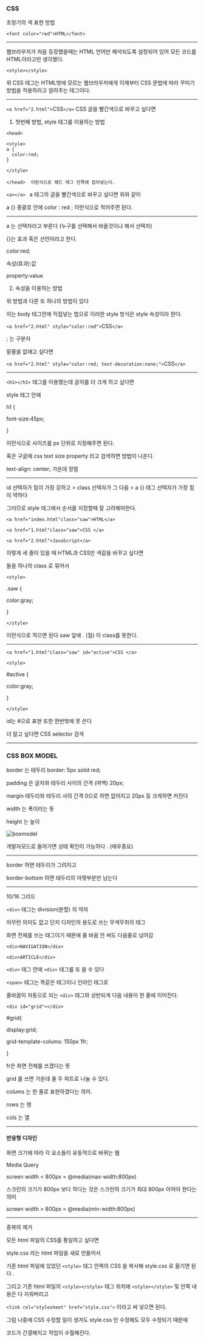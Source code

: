 ### CSS



초창기의 색 표현 방법 

`<font color="red">HTML</font>` 

--------

웹브라우저가 처음 등장했을때는 HTML 언어만 해석되도록 설정되어 있어 모든 코드를 HTML이라고만 생각했다.

`<style></style>`  

위 CSS 태그는 HTML밖에 모르는 웹브라우저에게 이제부터 CSS 문법에 따라 꾸미기 방법을 적용하라고 알려주는 태그이다. 

----------------

 `<a href="2.html">`CSS`</a>`  CSS 글을 빨간색으로 바꾸고 싶다면

1. 첫번째 방법, style 태그를 이용하는 방법 

```<head>
<head>

<style>
a {
  color:red;
}

</style>  

</head>  이런식으로 헤드 태그 안쪽에 집어넣는다. 
```



 `<a></a> `  a 태그의 글을 빨간색으로 바꾸고 싶다면 위와 같이 

a {} 중괄호 안에 color : red ;  이런식으로 적어주면 된다. 

------

a 는 선택자라고 부른다 (누구를 선택해서 바꿀것이냐 해서 선택자)

{}는 효과 혹은 선언이라고 한다. 

color:red;

속성(효과):값 

property:value 



2. 속성을 이용하는 방법

위 방법과 다른 또 하나의 방법이 있다 

이는 body 태그안에 직접넣는 법으로 이러한  style 방식은 style 속성이라 한다. 

 `<a href="2.html" style="color:red">`CSS`</a>` 



; 는 구분자 

밑줄을 없애고 싶다면 

 `<a href="2.html" style="color:red; text-decoration:none;">`CSS`</a>` 

----------

`<h1></h1>` 태그를 이용했는데 글자를 더 크게 하고 싶다면 

style 태그 안에 



h1 {

font-size:45px; 

}



이런식으로 사이즈를 px 단위로 지정해주면 된다. 

혹은 구글에 css text size property 라고 검색하면 방법이 나온다. 



text-align: center;  가운데 정렬 



----------



id 선택자가 힘이 가장 강하고 > class 선택자가 그 다음 > a {}  태그 선택자가 가장 힘이 약하다 

그러므로 style 태그에서 순서를 지정할때 잘 고려해야한다.   

`<a href="index.html"class="saw">HTML</a>`

`<a href="1.html"class="saw">CSS </a>` 

`<a href="2.html">JavaScript</a>` 

이렇게 세 줄이 있을 때 HTML과  CSS만 색갈을 바꾸고 싶다면 

둘을 하나의 class 로 묶어서 

`<style>`

.saw {

color:gray;

}

`</style>`

이런식으로 적으면 된다  saw 앞에 . (점) 이 class를 뜻한다. 

----------------

`<a href="1.html"class="saw" id="active">CSS </a>`



`<style>`

#active {

color:gray;

}

`</style>`



id는 #으로 표현  또한 한번밖에 못 쓴다 



더 알고 싶다면 CSS selector  검색 

-------

### CSS BOX MODEL



border 는 테두리  border: 5px solid red;

padding 은 글자와 테두리 사이의 간격 (여백)  20px;

margin 테두리와 테두리 사의 간격 0으로 하면 없어지고 20px 등 크게하면 커진다 

width 는 폭이라는 뜻 

height 는 높이 



![boxmodel](C:\Users\zwzw9\Downloads\boxmodel.png)



개발자모드로 들어가면 상태 확인이 가능하다 .  (매우중요)

-----------

border 하면 테두리가 그려지고 

border-bottom  하면 테두리의 아랫부분만 남는다 

-------------------

10/16 그리드 

 `<div>` 태그는 division(분할) 의 약자 

아무런 의미도 없고 단지 디자인의 용도로 쓰는 무색무취의 태그 

화면 전체를 쓰는 태그이기 때문에 줄 바꿈 안 써도 다음줄로 넘어감 



`<div>NAVIGATION</div>` 

`<div>ARTICLE</div> `  



`<div>` 태그 안에 `<div>` 태그를 또 쓸 수 있다 



`<span>` 태그는 똑같은 태그이나 인라인 태그로 

줄바꿈이 자동으로 되는 `<div>` 태그와 상반되게 다음 내용이 한 줄에 이어진다. 



`<div id="grid"></div>`



#grid{

display:grid;

grid-template-colums: 150px 1fr;

} 



fr은 화면 전체를 쓰겠다는 뜻 

grid 를 쓰면 가운데 줄  두 파트로 나눌 수 있다. 

colums 는 한 줄로 표현하겠다는 의미. 

rows 는 행 

cols 는 열 



----------------------------------------------------------------------

#### 반응형 디자인 

화면 크기에 따라 각 요소들이 유동적으로 바뀌는 웹 

Media Query 



screen width < 800px = @media(max-width:800px)

스크린의 크기가 800px 보다 작다는 것은 스크린의 크기가 최대 800px 이어야 한다는 의미

screen width > 800px = @media(min-width:800px)



------

중복의 제거 



모든 html 파일의 CSS를 통일하고 싶다면 

style.css 라는 html 파일을 새로 만들어서 

기존 html 파일에 있었던 `<style>` 태그 안쪽의 CSS 을 복사해 style.css 로 옮기면 된다 . 



그리고 기존 html 파일의 `<style></style>` 태그 위치에 `<style></style>` 및 안쪽 내용은 다 지워버리고 

`<link rel="stylesheet" href="style.css">` 이라고 써 넣으면 된다. 



그럼 나중에 CSS 수정할 일이 생겨도 style.css  만 수정해도 모두 수정되기 때문에 

코드가 간결해지고 작업이 수월해진다. 

